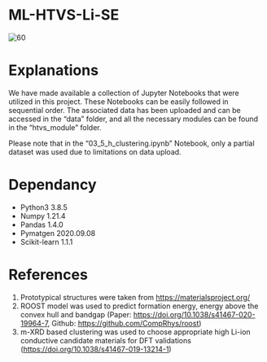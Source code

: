 # ML-HTVS-Li-SE

![60](https://user-images.githubusercontent.com/127708528/231926233-2e95b610-b8d0-41b6-bdfb-9aece7d0ed9e.png)


# Explanations
We have made available a collection of Jupyter Notebooks that were utilized in this project. 
These Notebooks can be easily followed in sequential order. The associated data has been uploaded and can be accessed in the “data” folder, and all the necessary modules can be found in the “htvs_module” folder.

Please note that in the “03_5_h_clustering.ipynb” Notebook, only a partial dataset was used due to limitations on data upload.

# Dependancy
- Python3 3.8.5
- Numpy 1.21.4
- Pandas 1.4.0
- Pymatgen 2020.09.08
- Scikit-learn 1.1.1

# References
  1. Prototypical structures were taken from https://materialsproject.org/
  2. ROOST model was used to predict formation energy, energy above the convex hull and bandgap 
    (Paper: https://doi.org/10.1038/s41467-020-19964-7, Github: https://github.com/CompRhys/roost)
  4. m-XRD based clustering was used to choose appropriate high Li-ion conductive candidate materials for DFT validations (https://doi.org/10.1038/s41467-019-13214-1)
